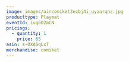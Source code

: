 ```yaml
---
image: images/aircomiket3ezbj4i_uyaarqnz.jpg
producttype: Playmat
eventId: iuq6O2mCN
pricings:
  - quantity: 1
    price: 65
asin: s-OXASqLxT_
merchandise: comiket
---
```

